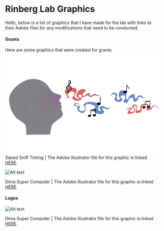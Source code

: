 # Rinberg Lab Graphics

Hello, below is a list of graphics that I have made for the lab with links to their Adobe files for any modifications that need to be conducted.

#### Grants

Here are some graphics that were created for grants. 

<img src="https://github.com/ekaterinakoulak/Neuro-Graphics/blob/main/Adobe_Illustrator/Saeed_snifftiming.svg" alt="Alt text" width="800"/>

Saeed Sniff Timing | The Adobe Illustrator file for this graphic is linked [HERE](https://github.com/ekaterinakoulak/Neuro-Graphics/blob/main/Adobe_Illustrator/Saeed_snifftiming.ai). 

<img src="https://github.com/ekaterinakoulak/Single-Glomerular-Stimulation/blob/main/plots/SGS_Training_combinedmice.PNG" alt="Alt text" width="800"/>

Dima Super Computer | The Adobe Illustrator file for this graphic is linked [HERE](https://github.com/ekaterinakoulak/Single-Glomerular-Stimulation/blob/main/Methods/Behavioral_Training/SGS_Training_combinedmice.ipy). 

#### Logos

<img src="https://github.com/ekaterinakoulak/Single-Glomerular-Stimulation/blob/main/plots/SGS_Training_combinedmice.PNG" alt="Alt text" width="800"/>

Dima Super Computer | The Adobe Illustrator file for this graphic is linked [HERE](https://github.com/ekaterinakoulak/Single-Glomerular-Stimulation/blob/main/Methods/Behavioral_Training/SGS_Training_combinedmice.ipy). 
